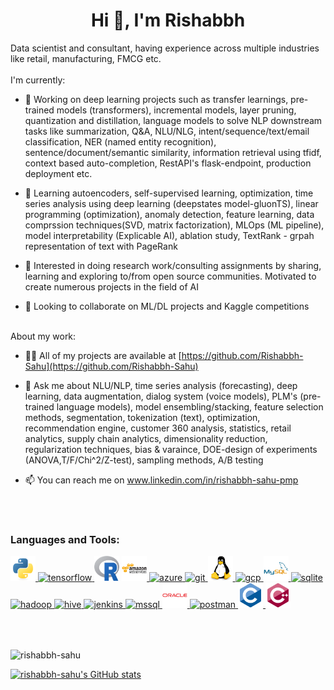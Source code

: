 <h1 align="center">Hi 👋, I'm Rishabbh</h1>
<h10 align="center">Data scientist and consultant, having experience across multiple industries like retail, manufacturing, FMCG etc.</h10>

<br />
<br />
I'm currently:

- 🔭 Working on deep learning projects such as transfer learnings, pre-trained models (transformers), incremental models, layer pruning, quantization and distillation, language models to solve NLP downstream tasks like summarization, Q&A, NLU/NLG, intent/sequence/text/email classification, NER (named entity recognition), sentence/document/semantic similarity, information retrieval using tfidf, context based auto-completion, RestAPI's flask-endpoint, production deployment etc.

- 🌱 Learning autoencoders, self-supervised learning, optimization, time series analysis using deep learning (deepstates model-gluonTS), linear programming (optimization), anomaly detection, feature learning, data comprssion techniques(SVD, matrix factorization), MLOps (ML pipeline), model interpretability (Explicable AI), ablation study, TextRank - grpah representation of text with PageRank

- 👀 Interested in doing research work/consulting assignments by sharing, learning and exploring to/from open source communities. Motivated to create numerous projects in the field of AI

- 👯 Looking to collaborate on ML/DL projects and Kaggle competitions

<br />
About my work: 

- 👨‍💻 All of my projects are available at [https://github.com/Rishabbh-Sahu](https://github.com/Rishabbh-Sahu)

- 💬 Ask me about NLU/NLP, time series analysis (forecasting), deep learning, data augmentation, dialog system (voice models), PLM's (pre-trained language models), model ensembling/stacking, feature selection methods, segmentation, tokenization (text), optimization, recommendation engine, customer 360 analysis, statistics, retail analytics, supply chain analytics, dimensionality reduction, regularization techniques, bias & varaince, DOE-design of experiments (ANOVA,T/F/Chi^2/Z-test), sampling methods, A/B testing

- 📫 You can reach me on www.linkedin.com/in/rishabbh-sahu-pmp

<br />
<br />

<h3 align="left">Languages and Tools:</h3>
<p align="left"> <a href="https://www.python.org" target="_blank"> <img src="https://raw.githubusercontent.com/devicons/devicon/master/icons/python/python-original.svg" alt="python" width="40" height="40"/> </a> <a href="https://www.tensorflow.org" target="_blank"> <img src="https://www.vectorlogo.zone/logos/tensorflow/tensorflow-icon.svg" alt="tensorflow" width="40" height="40"/> </a> <a> <img src="R_logo.png" alt="R" width="40" height="40"/> </a> <a href="https://aws.amazon.com" target="_blank"> <img src="https://raw.githubusercontent.com/devicons/devicon/master/icons/amazonwebservices/amazonwebservices-original-wordmark.svg" alt="aws" width="40" height="40"/> </a> <a href="https://azure.microsoft.com/en-in/" target="_blank"> <img src="https://www.vectorlogo.zone/logos/microsoft_azure/microsoft_azure-icon.svg" alt="azure" width="40" height="40"/> </a> <a href="https://git-scm.com/" target="_blank"> <img src="https://www.vectorlogo.zone/logos/git-scm/git-scm-icon.svg" alt="git" width="40" height="40"/> </a> <a href="https://www.linux.org/" target="_blank"> <img src="https://raw.githubusercontent.com/devicons/devicon/master/icons/linux/linux-original.svg" alt="linux" width="40" height="40"/> </a> <a href="https://cloud.google.com" target="_blank"> <img src="https://www.vectorlogo.zone/logos/google_cloud/google_cloud-icon.svg" alt="gcp" width="40" height="40"/> </a>  <a href="https://www.mysql.com/" target="_blank"> <img src="https://raw.githubusercontent.com/devicons/devicon/master/icons/mysql/mysql-original-wordmark.svg" alt="mysql" width="40" height="40"/> </a> <a href="https://www.sqlite.org/" target="_blank"> <img src="https://www.vectorlogo.zone/logos/sqlite/sqlite-icon.svg" alt="sqlite" width="40" height="40"/> </a> <a href="https://hadoop.apache.org/" target="_blank"> <img src="https://www.vectorlogo.zone/logos/apache_hadoop/apache_hadoop-icon.svg" alt="hadoop" width="40" height="40"/> </a> <a href="https://hive.apache.org/" target="_blank"> <img src="https://www.vectorlogo.zone/logos/apache_hive/apache_hive-icon.svg" alt="hive" width="40" height="40"/> </a> <a href="https://www.jenkins.io" target="_blank"> <img src="https://www.vectorlogo.zone/logos/jenkins/jenkins-icon.svg" alt="jenkins" width="40" height="40"/> </a> <a href="https://www.microsoft.com/en-us/sql-server" target="_blank"> <img src="https://cdn.worldvectorlogo.com/logos/microsoft-sql-server.svg" alt="mssql" width="40" height="40"/> </a> <a href="https://www.oracle.com/" target="_blank"> <img src="https://raw.githubusercontent.com/devicons/devicon/master/icons/oracle/oracle-original.svg" alt="oracle" width="40" height="40"/> </a> <a href="https://postman.com" target="_blank"> <img src="https://www.vectorlogo.zone/logos/getpostman/getpostman-icon.svg" alt="postman" width="40" height="40"/> </a> <a href="https://www.cprogramming.com/" target="_blank"> <img src="https://raw.githubusercontent.com/devicons/devicon/master/icons/c/c-original.svg" alt="c" width="40" height="40"/> </a> <a href="https://www.w3schools.com/cpp/" target="_blank"> <img src="https://raw.githubusercontent.com/devicons/devicon/master/icons/cplusplus/cplusplus-original.svg" alt="cplusplus" width="40" height="40"/> </a> </p>

<br />
<br />
<p><img align="center" src="https://github-readme-stats.vercel.app/api/top-langs?username=rishabbh-sahu&show_icons=true&locale=en&layout=compact" alt="rishabbh-sahu" /></p>

[![rishabbh-sahu's GitHub stats](https://github-readme-stats.vercel.app/api?username=rishabbh-sahu&)](https://github.com/rishabbh-sahu/github-readme-stats)

<!--
<p>&nbsp;<img align="center" src="https://github-readme-stats.vercel.app/api?username=rishabbh-sahu&show_icons=true&locale=en" alt="rishabbh-sahu" /></p>
<p align="left"> <img src="https://komarev.com/ghpvc/?username=rishabbh-sahu&label=Profile%20views&color=0e75b6&style=flat" alt="rishabbh-sahu" /> </p>

👋 Hi, I’m Rishabbh, Data Scientist and Consultant, having experience across multiple industries like Retail, Manufacturing, FMCG etc.

👀 I’m interested in sharing, learning and exploring with open source communities and motivated to create projects pertaining to ML/DL, research work and consulting assignments.

🌱 I’m currently learning lanugauge models to solve NLP downstream tasks like summarization, Q&A, NLU/NLG intent classification, NER, email classification, sentence/document similarity, information retrieval using tfidf etc.

💞️ I’m looking to collaborate on Deep learning and ML related projects.

📫 You can reach me on "www.linkedin.com/in/rishabbh-sahu-pmp"


**Rishabbh-Sahu/Rishabbh-Sahu** is a ✨ _special_ ✨ repository because its `README.md` (this file) appears on your GitHub profile.

Here are some ideas to get you started:

- 🔭 I’m currently working on ...
- 🌱 I’m currently learning ...
- 👯 I’m looking to collaborate on ...
- 🤔 I’m looking for help with ...
- 💬 Ask me about ...
- 📫 How to reach me: ...
- 😄 Pronouns: ...
- ⚡ Fun fact: ...
-->
